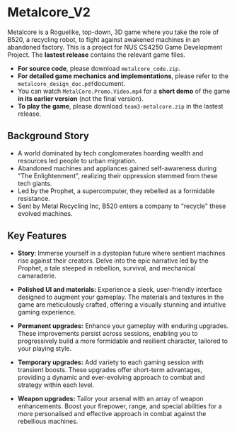 # Metalcore_V2
Metalcore is a Roguelike, top-down, 3D game where you take the role of B520, a recycling robot, to fight against awakened machines in an abandoned factory. This is a project for NUS CS4250 Game Development Project. The **lastest release** contains the relevant game files. 
- **For source code**, please download `metalcore_code.zip`.
- **For detailed game mechanics and implementations**, please refer to the `metalcore_design_doc.pdf`document.
- You can watch `MetalCore.Promo.Video.mp4` for a **short demo** of the game **in its earlier version** (not the final version).
- **To play the game**, please download `team3-metalcore.zip` in the lastest release.

## Background Story
- A world dominated by tech conglomerates hoarding wealth and resources led people to urban migration. 
- Abandoned machines and appliances gained self-awareness during "The Enlightenment", realizing their oppression stemmed from these tech giants. 
- Led by the Prophet, a supercomputer, they rebelled as a formidable resistance. 
- Sent by Metal Recycling Inc, B520 enters a company to "recycle" these evolved machines.

## Key Features
- **Story**: 
Immerse yourself in a dystopian future where sentient machines rise against their creators. Delve into the epic narrative led by the Prophet, a tale steeped in rebellion, survival, and mechanical camaraderie.

- **Polished UI and materials:**
Experience a sleek, user-friendly interface designed to augment your gameplay. The materials and textures in the game are meticulously crafted, offering a visually stunning and intuitive gaming experience.

- **Permanent upgrades:**
Enhance your gameplay with enduring upgrades. These improvements persist across sessions, enabling you to progressively build a more formidable and resilient character, tailored to your playing style.

- **Temporary upgrades:**
Add variety to each gaming session with transient boosts. These upgrades offer short-term advantages, providing a dynamic and ever-evolving approach to combat and strategy within each level.

- **Weapon upgrades:**
Tailor your arsenal with an array of weapon enhancements. Boost your firepower, range, and special abilities for a more personalised and effective approach in combat against the rebellious machines.
